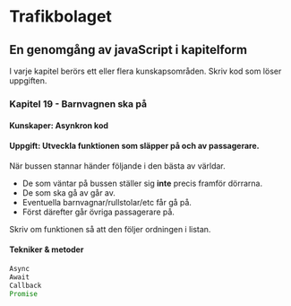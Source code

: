 # Trafikbolaget
## En genomgång av javaScript i kapitelform
I varje kapitel berörs ett eller flera kunskapsområden. Skriv kod som löser uppgiften.
### Kapitel 19 - Barnvagnen ska på
#### Kunskaper: Asynkron kod
#### Uppgift: Utveckla funktionen som släpper på och av passagerare.
När bussen stannar händer följande i den bästa av världar.
* De som väntar på bussen ställer sig **inte** precis framför dörrarna.
* De som ska gå av går av.
* Eventuella barnvagnar/rullstolar/etc får gå på.
* Först därefter går övriga passagerare på.

Skriv om funktionen så att den följer ordningen i listan.
#### Tekniker & metoder
```javascript
Async
Await
Callback
Promise
``` 